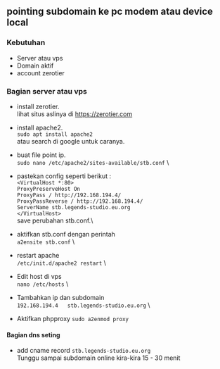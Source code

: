 ## pointing subdomain ke pc modem atau device local
### Kebutuhan
* Server atau vps
* Domain aktif
* account zerotier
  
### Bagian server atau vps
* install zerotier.\
lihat situs aslinya di https://zerotier.com

* install apache2.\
`sudo apt install apache2` \
atau search di google untuk caranya.

* buat file point ip.\
`sudo nano /etc/apache2/sites-available/stb.conf` \

* pastekan config seperti berikut :\
`<VirtualHost *:80>`\
`ProxyPreserveHost On`\
`ProxyPass / http://192.168.194.4/ `\
`ProxyPassReverse / http://192.168.194.4/ `\
`ServerName stb.legends-studio.eu.org `\
`</VirtualHost>`\
save perubahan stb.conf.\

* aktifkan stb.conf dengan perintah \
`a2ensite stb.conf` \

* restart apache \
`/etc/init.d/apache2 restart` \

* Edit host di vps \
`nano /etc/hosts` \

* Tambahkan ip dan subdomain \
`192.168.194.4   stb.legends-studio.eu.org` \

* Aktifkan phpproxy
` sudo a2enmod proxy `

#### Bagian dns seting
* add cname record
`stb.legends-studio.eu.org ` \
Tunggu sampai subdomain online kira-kira 15 - 30 menit
  
